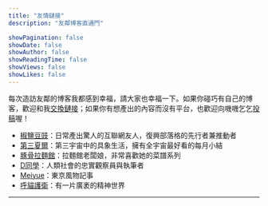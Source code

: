 ```yaml
---
title: "友情鏈接"
description: "友鄰博客直通門"

showPagination: false
showDate: false
showAuthor: false
showReadingTime: false
showViews: false
showLikes: false
---
```


每次造訪友鄰的博客我都感到幸福，請大家也幸福一下。如果你碰巧有自己的博客，歡迎和我<a href="mailto: tiffahahahu7@gmail.com">交換鏈接</a>；如果你有想產出的內容而沒有平台，也歡迎向嘰嘰乞乞<a href="mailto: tiffahahahu7@gmail.com">投稿</a>喔！

- <a href="https://blog.douchi.space/">椒鹽豆豉</a>：日常產出驚人的互聯網友人，復興部落格的先行者兼推動者
- <a href="https://thirdshire.com/">第三夏爾</a>：第三宇宙中的具象生活，擁有全宇宙最好看的每月小結
- <a href="http://ignativssss.com/">豚骨拉麵館</a>：拉麵館老闆娘，非常喜歡她的菜譜系列
- <a href="https://harper-dang.format.com/">D同學</a>：人類社會的忠實觀察員與執筆者
- <a href="https://express.adobe.com/page/Sfo9MPU1r9jSk/">Meiyue</a>：東京風物記事
- <a href="https://qingshanbadass.notion.site/e3d519283a9f4412acc1d174ec94e30d">呼貓護衛</a>：有一片廣袤的精神世界

---

